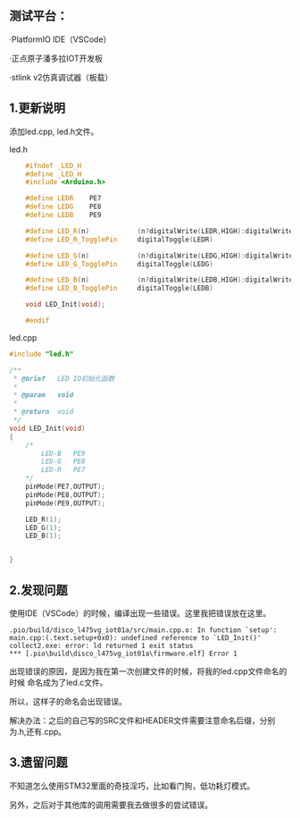 ## 测试平台：
·PlatformIO IDE（VSCode）

·正点原子潘多拉IOT开发板

·stlink v2仿真调试器（板载）


## 1.更新说明

添加led.cpp, led.h文件。


led.h

```cpp
    #ifndef _LED_H
    #define _LED_H
    #include <Arduino.h>

    #define LEDR    PE7
    #define LEDG    PE8
    #define LEDB    PE9

    #define LED_R(n)			(n?digitalWrite(LEDR,HIGH):digitalWrite(LEDR,LOW))
    #define LED_R_TogglePin		digitalToggle(LEDR)

    #define LED_G(n)			(n?digitalWrite(LEDG,HIGH):digitalWrite(LEDG,LOW))
    #define LED_G_TogglePin     digitalToggle(LEDG)

    #define LED_B(n)			(n?digitalWrite(LEDB,HIGH):digitalWrite(LEDB,LOW))
    #define LED_B_TogglePin     digitalToggle(LEDB)

    void LED_Init(void);

    #endif
```

led.cpp
```cpp
#include "led.h"

/**
 * @brief	LED IO初始化函数
 *
 * @param   void
 *
 * @return  void
 */
void LED_Init(void)
{
	/*
		LED-B	PE9
		LED-G	PE8
		LED-R	PE7	
	*/
    pinMode(PE7,OUTPUT);
    pinMode(PE8,OUTPUT);
    pinMode(PE9,OUTPUT);

	LED_R(1);
	LED_G(1);
	LED_B(1);


}


```

## 2.发现问题

使用IDE（VSCode）的时候，编译出现一些错误。这里我把错误放在这里。

```
.pio/build/disco_l475vg_iot01a/src/main.cpp.o: In function `setup':
main.cpp:(.text.setup+0x0): undefined reference to `LED_Init()'
collect2.exe: error: ld returned 1 exit status
*** [.pio\build\disco_l475vg_iot01a\firmware.elf] Error 1

```


出现错误的原因，是因为我在第一次创建文件的时候，将我的led.cpp文件命名的时候
命名成为了led.c文件。

所以，这样子的命名会出现错误。

解决办法：之后的自己写的SRC文件和HEADER文件需要注意命名后缀，分别为.h,还有.cpp。


## 3.遗留问题

不知道怎么使用STM32里面的奇技淫巧，比如看门狗，低功耗灯模式。

另外，之后对于其他库的调用需要我去做很多的尝试错误。




